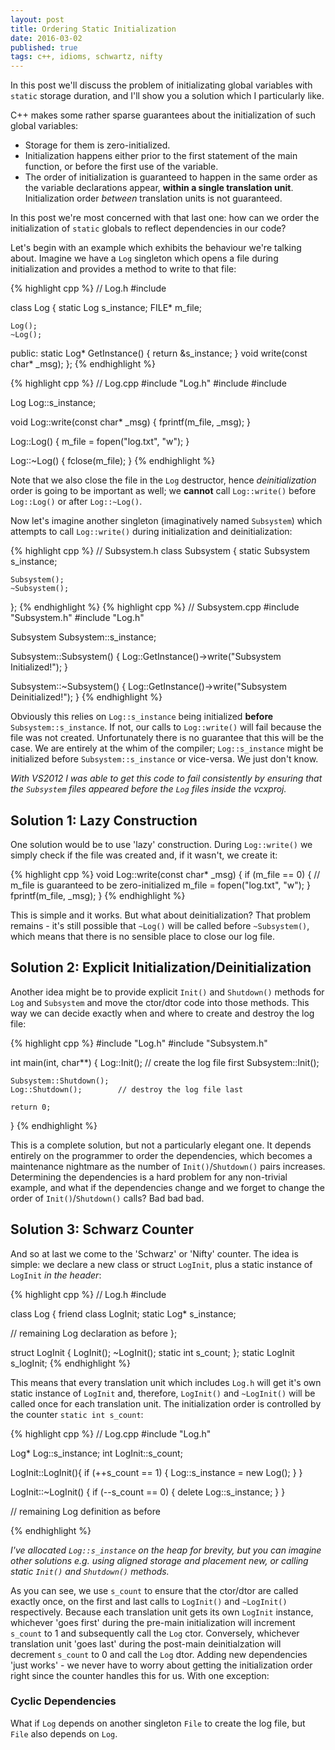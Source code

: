 ```yaml
---
layout: post
title: Ordering Static Initialization
date: 2016-03-02
published: true
tags: c++, idioms, schwartz, nifty
---
```


In this post we'll discuss the problem of initializating global variables with `static` storage duration, and I'll show you a solution which I particularly like.

C++ makes some rather sparse guarantees about the initialization of such global variables:

- Storage for them is zero-initialized.
- Initialization happens either prior to the first statement of the main function, or before the first use of the variable.
- The order of initialization is guaranteed to happen in the same order as the variable declarations appear, __within a single translation unit__. Initialization order _between_ translation units is not guaranteed.

In this post we're most concerned with that last one: how can we order the initialization of `static` globals to reflect dependencies in our code?


Let's begin with an example which exhibits the behaviour we're talking about. Imagine we have a `Log` singleton which opens a file during initialization and provides a method to write to that file:

{% highlight cpp %}
// Log.h
#include <cstdio>

class Log {
	static Log s_instance;
	FILE* m_file;
	
	Log();
	~Log();
public:
	static Log* GetInstance() { return &s_instance; }
	void write(const char* _msg);
};
{% endhighlight %}

{% highlight cpp %}
// Log.cpp
#include "Log.h"
#include <cstdarg>
#include <cstdio>

Log Log::s_instance;

void Log::write(const char* _msg) {
	fprintf(m_file, _msg);
}

Log::Log() {
	m_file = fopen("log.txt", "w");
}

Log::~Log() {
	fclose(m_file);
}
{% endhighlight %}

Note that we also close the file in the `Log` destructor, hence _deinitialization_ order is going to be important as well; we **cannot** call `Log::write()` before `Log::Log()` or after `Log::~Log()`.

Now let's imagine another singleton (imaginatively named `Subsystem`) which attempts to call `Log::write()` during initialization and deinitialization:

{% highlight cpp %}
// Subsystem.h
class Subsystem {
	static Subsystem s_instance;

	Subsystem();
	~Subsystem();
};
{% endhighlight %} 
{% highlight cpp %}
// Subsystem.cpp
#include "Subsystem.h"
#include "Log.h"

Subsystem Subsystem::s_instance;

Subsystem::Subsystem() {
	Log::GetInstance()->write("Subsystem Initialized!");
}

Subsystem::~Subsystem() {
	Log::GetInstance()->write("Subsystem Deinitialized!");
}
{% endhighlight %}

Obviously this relies on `Log::s_instance` being initialized **before** `Subsystem::s_instance`. If not, our calls to `Log::write()` will fail because the file was not created. Unfortunately there is no guarantee that this will be the case. We are entirely at the whim of the compiler; `Log::s_instance` might be initialized before `Subsystem::s_instance` or vice-versa. We just don't know.

_With VS2012 I was able to get this code to fail consistently by ensuring that the `Subsystem` files appeared before the `Log` files inside the vcxproj._

## Solution 1: Lazy Construction ##
One solution would be to use 'lazy' construction. During `Log::write()` we simply check if the file was created and, if it wasn't, we create it: 

{% highlight cpp %}
void Log::write(const char* _msg) {
	if (m_file == 0) { // m_file is guaranteed to be zero-initialized
		m_file = fopen("log.txt", "w"); 
	}
	fprintf(m_file, _msg);
}
{% endhighlight %}

This is simple and it works. But what about deinitialization? That problem remains - it's still possible that `~Log()` will be called before `~Subsystem()`, which means that there is no sensible place to close our log file.

## Solution 2: Explicit Initialization/Deinitialization ##

Another idea might be to provide explicit `Init()` and `Shutdown()` methods for `Log` and `Subsystem` and move the ctor/dtor code into those methods. This way we can decide exactly when and where to create and destroy the log file:

{% highlight cpp %}
#include "Log.h"
#include "Subsystem.h"

int main(int, char**) {
	Log::Init();            // create the log file first
	Subsystem::Init();
	
	Subsystem::Shutdown();
	Log::Shutdown();        // destroy the log file last

	return 0;
}
{% endhighlight %}

This is a complete solution, but not a particularly elegant one. It depends entirely on the programmer to order the dependencies, which becomes a maintenance nightmare as the number of `Init()`/`Shutdown()` pairs increases. Determining the dependencies is a hard problem for any non-trivial example, and what if the dependencies change and we forget to change the order of `Init()`/`Shutdown()` calls? Bad bad bad.

## Solution 3: Schwarz Counter ##

And so at last we come to the 'Schwarz' or 'Nifty' counter. The idea is simple: we declare a new class or struct `LogInit`, plus a static instance of `LogInit` _in the header_:

{% highlight cpp %}
// Log.h
#include <cstdio>

class Log {
	friend class LogInit;
	static Log* s_instance;
	
  // remaining Log declaration as before
};

struct LogInit {
	LogInit();
	~LogInit();
	static int s_count;
};
static LogInit s_logInit;
{% endhighlight %}

This means that every translation unit which includes `Log.h` will get it's own static instance of `LogInit` and, therefore, `LogInit()` and `~LogInit()` will be called once for each translation unit. The initialization order is controlled by the counter `static int s_count`:

{% highlight cpp %}
// Log.cpp
#include "Log.h"

Log* Log::s_instance;
int LogInit::s_count;

LogInit::LogInit(){
	if (++s_count == 1) {
		Log::s_instance = new Log();
	}
}

LogInit::~LogInit()
{
	if (--s_count == 0) {
		delete Log::s_instance;
	}
}

// remaining Log definition as before

{% endhighlight %}

_I've allocated `Log::s_instance` on the heap for brevity, but you can imagine other solutions e.g. using aligned storage and placement new, or calling static `Init()` and `Shutdown()` methods._

As you can see, we use `s_count` to ensure that the ctor/dtor are called exactly once, on the first and last calls to `LogInit()` and `~LogInit()` respectively. Because each translation unit gets its own `LogInit` instance, whichever 'goes first' during the pre-main initialization will increment `s_count` to 1 and subsequently call the `Log` ctor. Conversely, whichever translation unit 'goes last' during the post-main deinitialzation will decrement `s_count` to 0 and call the `Log` dtor. Adding new dependencies 'just works' - we never have to worry about getting the initialization order right since the counter handles this for us. With one exception:

### Cyclic Dependencies ##

What if `Log` depends on another singleton `File` to create the log file, but `File` also depends on `Log`. 